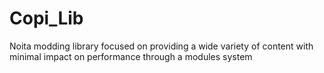 # Copi_Lib
Noita modding library focused on providing a wide variety of content with minimal impact on performance through a modules system
